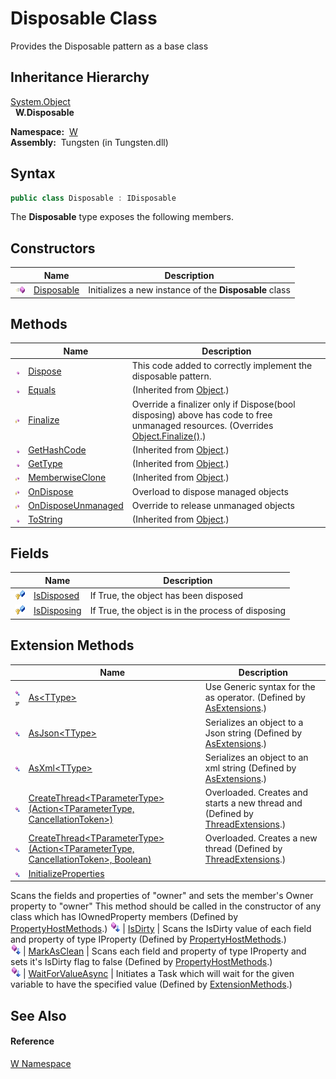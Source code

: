 Disposable Class
================
   Provides the Disposable pattern as a base class


Inheritance Hierarchy
---------------------
[System.Object][1]  
  **W.Disposable**  

  **Namespace:**  [W][2]  
  **Assembly:**  Tungsten (in Tungsten.dll)

Syntax
------

```csharp
public class Disposable : IDisposable
```

The **Disposable** type exposes the following members.


Constructors
------------

                 | Name            | Description                                            
---------------- | --------------- | ------------------------------------------------------ 
![Public method] | [Disposable][3] | Initializes a new instance of the **Disposable** class 


Methods
-------

                    | Name                     | Description                                                                                                                          
------------------- | ------------------------ | ------------------------------------------------------------------------------------------------------------------------------------ 
![Public method]    | [Dispose][4]             | This code added to correctly implement the disposable pattern.                                                                       
![Public method]    | [Equals][5]              | (Inherited from [Object][1].)                                                                                                        
![Protected method] | [Finalize][6]            | Override a finalizer only if Dispose(bool disposing) above has code to free unmanaged resources. (Overrides [Object.Finalize()][7].) 
![Public method]    | [GetHashCode][8]         | (Inherited from [Object][1].)                                                                                                        
![Public method]    | [GetType][9]             | (Inherited from [Object][1].)                                                                                                        
![Protected method] | [MemberwiseClone][10]    | (Inherited from [Object][1].)                                                                                                        
![Protected method] | [OnDispose][11]          | Overload to dispose managed objects                                                                                                  
![Protected method] | [OnDisposeUnmanaged][12] | Override to release unmanaged objects                                                                                                
![Public method]    | [ToString][13]           | (Inherited from [Object][1].)                                                                                                        


Fields
------

                   | Name              | Description                                        
------------------ | ----------------- | -------------------------------------------------- 
![Protected field] | [IsDisposed][14]  | If True, the object has been disposed              
![Protected field] | [IsDisposing][15] | If True, the object is in the process of disposing 


Extension Methods
-----------------

                                          | Name                                                                                         | Description                                                                                                                                                                                                                      
----------------------------------------- | -------------------------------------------------------------------------------------------- | -------------------------------------------------------------------------------------------------------------------------------------------------------------------------------------------------------------------------------- 
![Public Extension Method]![Code example] | [As&lt;TType>][16]                                                                           | Use Generic syntax for the as operator. (Defined by [AsExtensions][17].)                                                                                                                                                         
![Public Extension Method]                | [AsJson&lt;TType>][18]                                                                       | Serializes an object to a Json string (Defined by [AsExtensions][17].)                                                                                                                                                           
![Public Extension Method]                | [AsXml&lt;TType>][19]                                                                        | Serializes an object to an xml string (Defined by [AsExtensions][17].)                                                                                                                                                           
![Public Extension Method]                | [CreateThread&lt;TParameterType>(Action&lt;TParameterType, CancellationToken>)][20]          | Overloaded. Creates and starts a new thread and (Defined by [ThreadExtensions][21].)                                                                                                                                             
![Public Extension Method]                | [CreateThread&lt;TParameterType>(Action&lt;TParameterType, CancellationToken>, Boolean)][22] | Overloaded. Creates a new thread (Defined by [ThreadExtensions][21].)                                                                                                                                                            
![Public Extension Method]                | [InitializeProperties][23]                                                                   | 
Scans the fields and properties of "owner" and sets the member's Owner property to "owner" This method should be called in the constructor of any class which has IOwnedProperty members
 (Defined by [PropertyHostMethods][24].) 
![Public Extension Method]                | [IsDirty][25]                                                                                | 
Scans the IsDirty value of each field and property of type IProperty
 (Defined by [PropertyHostMethods][24].)                                                                                                                 
![Public Extension Method]                | [MarkAsClean][26]                                                                            | 
Scans each field and property of type IProperty and sets it's IsDirty flag to false
 (Defined by [PropertyHostMethods][24].)                                                                                                  
![Public Extension Method]                | [WaitForValueAsync][27]                                                                      | Initiates a Task which will wait for the given variable to have the specified value (Defined by [ExtensionMethods][28].)                                                                                                         


See Also
--------

#### Reference
[W Namespace][2]  

[1]: http://msdn.microsoft.com/en-us/library/e5kfa45b
[2]: ../README.md
[3]: _ctor.md
[4]: Dispose.md
[5]: http://msdn.microsoft.com/en-us/library/bsc2ak47
[6]: Finalize.md
[7]: http://msdn.microsoft.com/en-us/library/4k87zsw7
[8]: http://msdn.microsoft.com/en-us/library/zdee4b3y
[9]: http://msdn.microsoft.com/en-us/library/dfwy45w9
[10]: http://msdn.microsoft.com/en-us/library/57ctke0a
[11]: OnDispose.md
[12]: OnDisposeUnmanaged.md
[13]: http://msdn.microsoft.com/en-us/library/7bxwbwt2
[14]: IsDisposed.md
[15]: IsDisposing.md
[16]: ../AsExtensions/As__1.md
[17]: ../AsExtensions/README.md
[18]: ../AsExtensions/AsJson__1.md
[19]: ../AsExtensions/AsXml__1.md
[20]: ../../W.Threading/ThreadExtensions/CreateThread__1.md
[21]: ../../W.Threading/ThreadExtensions/README.md
[22]: ../../W.Threading/ThreadExtensions/CreateThread__1_1.md
[23]: ../PropertyHostMethods/InitializeProperties.md
[24]: ../PropertyHostMethods/README.md
[25]: ../PropertyHostMethods/IsDirty.md
[26]: ../PropertyHostMethods/MarkAsClean.md
[27]: ../ExtensionMethods/WaitForValueAsync.md
[28]: ../ExtensionMethods/README.md
[Public method]: ../../_icons/pubmethod.gif "Public method"
[Protected method]: ../../_icons/protmethod.gif "Protected method"
[Protected field]: ../../_icons/protfield.gif "Protected field"
[Public Extension Method]: ../../_icons/pubextension.gif "Public Extension Method"
[Code example]: ../../_icons/CodeExample.png "Code example"